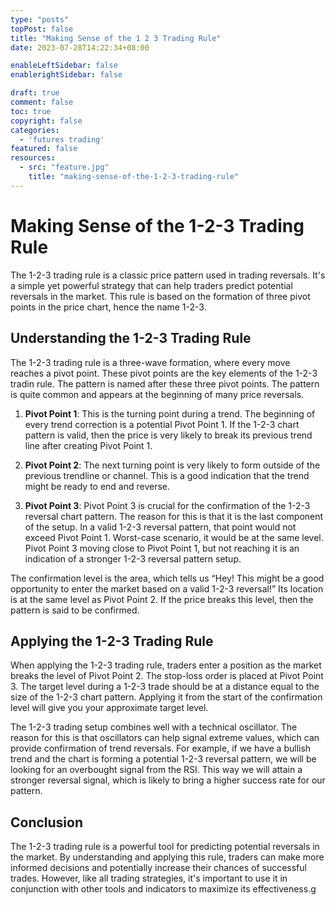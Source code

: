 ```yaml
---
type: "posts"
topPost: false
title: "Making Sense of the 1 2 3 Trading Rule"
date: 2023-07-28T14:22:34+08:00

enableLeftSidebar: false
enablerightSidebar: false

draft: true
comment: false
toc: true
copyright: false
categories: 
  - 'futures trading'
featured: false
resources: 
  - src: "feature.jpg"
    title: "making-sense-of-the-1-2-3-trading-rule"
---
```


# Making Sense of the 1-2-3 Trading Rule

The 1-2-3 trading rule is a classic price pattern used in trading reversals. It's a simple yet powerful strategy that can help traders predict potential reversals in the market. This rule is based on the formation of three pivot points in the price chart, hence the name 1-2-3.

## Understanding the 1-2-3 Trading Rule

The 1-2-3 trading rule is a three-wave formation, where every move reaches a pivot point. These pivot points are the key elements of the 1-2-3 tradin rule. The pattern is named after these three pivot points. The pattern is quite common and appears at the beginning of many price reversals.

1. **Pivot Point 1**: This is the turning point during a trend. The beginning of every trend correction is a potential Pivot Point 1. If the 1-2-3 chart pattern is valid, then the price is very likely to break its previous trend line after creating Pivot Point 1.

2. **Pivot Point 2**: The next turning point is very likely to form outside of the previous trendline or channel. This is a good indication that the trend might be ready to end and reverse.

3. **Pivot Point 3**: Pivot Point 3 is crucial for the confirmation of the 1-2-3 reversal chart pattern. The reason for this is that it is the last component of the setup. In a valid 1-2-3 reversal pattern, that point would not exceed Pivot Point 1. Worst-case scenario, it would be at the same level. Pivot Point 3 moving close to Pivot Point 1, but not reaching it is an indication of a stronger 1-2-3 reversal pattern setup.

The confirmation level is the area, which tells us “Hey! This might be a good opportunity to enter the market based on a valid 1-2-3 reversal!” Its location is at the same level as Pivot Point 2. If the price breaks this level, then the pattern is said to be confirmed.

## Applying the 1-2-3 Trading Rule

When applying the 1-2-3 trading rule, traders enter a position as the market breaks the level of Pivot Point 2. The stop-loss order is placed at Pivot Point 3. The target level during a 1-2-3 trade should be at a distance equal to the size of the 1-2-3 chart pattern. Applying it from the start of the confirmation level will give you your approximate target level.

The 1-2-3 trading setup combines well with a technical oscillator. The reason for this is that oscillators can help signal extreme values, which can provide confirmation of trend reversals. For example, if we have a bullish trend and the chart is forming a potential 1-2-3 reversal pattern, we will be looking for an overbought signal from the RSI. This way we will attain a stronger reversal signal, which is likely to bring a higher success rate for our pattern.

## Conclusion

The 1-2-3 trading rule is a powerful tool for predicting potential reversals in the market. By understanding and applying this rule, traders can make more informed decisions and potentially increase their chances of successful trades. However, like all trading strategies, it's important to use it in conjunction with other tools and indicators to maximize its effectiveness.g
